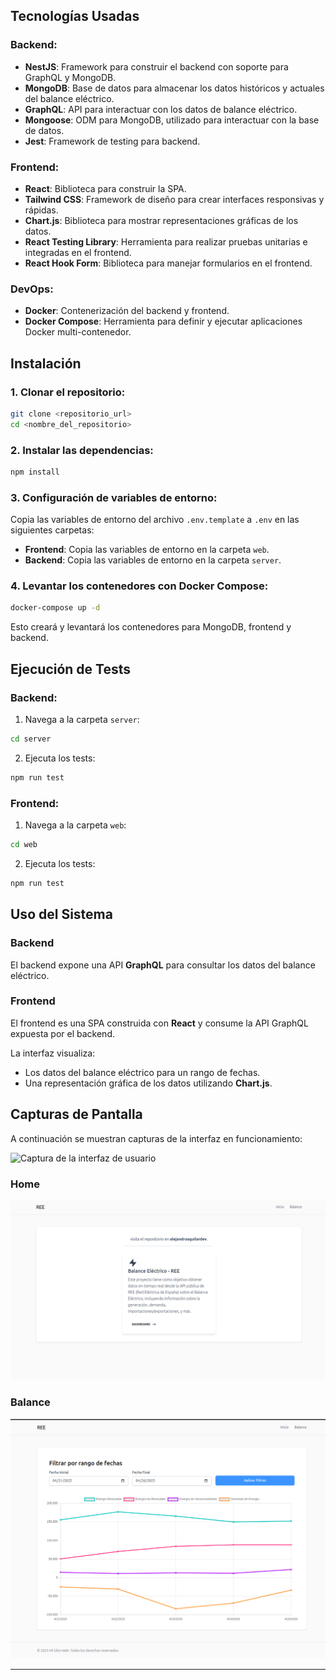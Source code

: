 ## Tecnologías Usadas

### Backend:
- **NestJS**: Framework para construir el backend con soporte para GraphQL y MongoDB.
- **MongoDB**: Base de datos para almacenar los datos históricos y actuales del balance eléctrico.
- **GraphQL**: API para interactuar con los datos de balance eléctrico.
- **Mongoose**: ODM para MongoDB, utilizado para interactuar con la base de datos.
- **Jest**: Framework de testing para backend.

### Frontend:
- **React**: Biblioteca para construir la SPA.
- **Tailwind CSS**: Framework de diseño para crear interfaces responsivas y rápidas.
- **Chart.js**: Biblioteca para mostrar representaciones gráficas de los datos.
- **React Testing Library**: Herramienta para realizar pruebas unitarias e integradas en el frontend.
- **React Hook Form**: Biblioteca para manejar formularios en el frontend.

### DevOps:
- **Docker**: Contenerización del backend y frontend.
- **Docker Compose**: Herramienta para definir y ejecutar aplicaciones Docker multi-contenedor.

## Instalación

### 1. Clonar el repositorio:

```bash
git clone <repositorio_url>
cd <nombre_del_repositorio>
```

### 2. Instalar las dependencias:

```bash
npm install
```

### 3. Configuración de variables de entorno:

Copia las variables de entorno del archivo `.env.template` a `.env` en las siguientes carpetas:

- **Frontend**: Copia las variables de entorno en la carpeta `web`.
- **Backend**: Copia las variables de entorno en la carpeta `server`.

### 4. Levantar los contenedores con Docker Compose:

```bash
docker-compose up -d
```

Esto creará y levantará los contenedores para MongoDB, frontend y backend.

## Ejecución de Tests

### Backend:

1. Navega a la carpeta `server`:

```bash
cd server
```

2. Ejecuta los tests:

```bash
npm run test
```

### Frontend:

1. Navega a la carpeta `web`:

```bash
cd web
```

2. Ejecuta los tests:

```bash
npm run test
```

## Uso del Sistema

### Backend

El backend expone una API **GraphQL** para consultar los datos del balance eléctrico.


### Frontend

El frontend es una SPA construida con **React** y consume la API GraphQL expuesta por el backend.

La interfaz visualiza:

- Los datos del balance eléctrico para un rango de fechas.
- Una representación gráfica de los datos utilizando **Chart.js**.

## Capturas de Pantalla

A continuación se muestran capturas de la interfaz en funcionamiento:

![Captura de la interfaz de usuario](path_to_screenshot)
### Home
![Home](apps/web/public/home.png)

### Balance
![Balance](apps/web/public/balance.png)


---